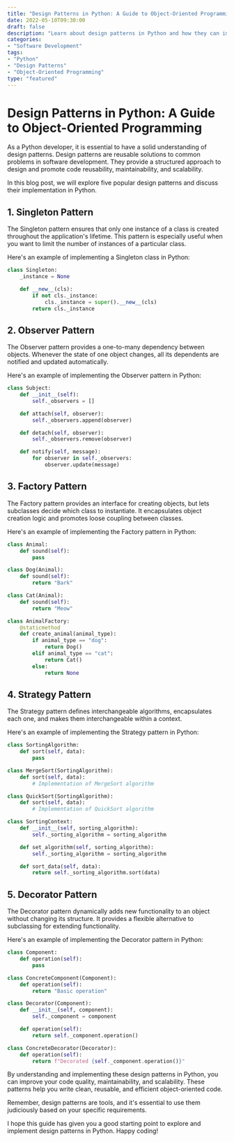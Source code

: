 ```yaml
--- 
title: "Design Patterns in Python: A Guide to Object-Oriented Programming"
date: 2022-05-10T09:30:00
draft: false
description: "Learn about design patterns in Python and how they can improve your object-oriented programming skills."
categories:
- "Software Development"
tags:
- "Python"
- "Design Patterns"
- "Object-Oriented Programming"
type: "featured"
---
```


# Design Patterns in Python: A Guide to Object-Oriented Programming

As a Python developer, it is essential to have a solid understanding of design patterns. Design patterns are reusable solutions to common problems in software development. They provide a structured approach to design and promote code reusability, maintainability, and scalability.

In this blog post, we will explore five popular design patterns and discuss their implementation in Python.

## 1. Singleton Pattern

The Singleton pattern ensures that only one instance of a class is created throughout the application's lifetime. This pattern is especially useful when you want to limit the number of instances of a particular class.

Here's an example of implementing a Singleton class in Python:

```python
class Singleton:
    _instance = None

    def __new__(cls):
        if not cls._instance:
            cls._instance = super().__new__(cls)
        return cls._instance
```

## 2. Observer Pattern

The Observer pattern provides a one-to-many dependency between objects. Whenever the state of one object changes, all its dependents are notified and updated automatically.

Here's an example of implementing the Observer pattern in Python:

```python
class Subject:
    def __init__(self):
        self._observers = []

    def attach(self, observer):
        self._observers.append(observer)

    def detach(self, observer):
        self._observers.remove(observer)

    def notify(self, message):
        for observer in self._observers:
            observer.update(message)
```

## 3. Factory Pattern

The Factory pattern provides an interface for creating objects, but lets subclasses decide which class to instantiate. It encapsulates object creation logic and promotes loose coupling between classes.

Here's an example of implementing the Factory pattern in Python:

```python
class Animal:
    def sound(self):
        pass

class Dog(Animal):
    def sound(self):
        return "Bark"

class Cat(Animal):
    def sound(self):
        return "Meow"

class AnimalFactory:
    @staticmethod
    def create_animal(animal_type):
        if animal_type == "dog":
            return Dog()
        elif animal_type == "cat":
            return Cat()
        else:
            return None
```

## 4. Strategy Pattern

The Strategy pattern defines interchangeable algorithms, encapsulates each one, and makes them interchangeable within a context.

Here's an example of implementing the Strategy pattern in Python:

```python
class SortingAlgorithm:
    def sort(self, data):
        pass

class MergeSort(SortingAlgorithm):
    def sort(self, data):
        # Implementation of MergeSort algorithm

class QuickSort(SortingAlgorithm):
    def sort(self, data):
        # Implementation of QuickSort algorithm

class SortingContext:
    def __init__(self, sorting_algorithm):
        self._sorting_algorithm = sorting_algorithm

    def set_algorithm(self, sorting_algorithm):
        self._sorting_algorithm = sorting_algorithm

    def sort_data(self, data):
        return self._sorting_algorithm.sort(data)
```

## 5. Decorator Pattern

The Decorator pattern dynamically adds new functionality to an object without changing its structure. It provides a flexible alternative to subclassing for extending functionality.

Here's an example of implementing the Decorator pattern in Python:

```python
class Component:
    def operation(self):
        pass

class ConcreteComponent(Component):
    def operation(self):
        return "Basic operation"

class Decorator(Component):
    def __init__(self, component):
        self._component = component

    def operation(self):
        return self._component.operation()

class ConcreteDecorator(Decorator):
    def operation(self):
        return f"Decorated {self._component.operation()}"
```

By understanding and implementing these design patterns in Python, you can improve your code quality, maintainability, and scalability. These patterns help you write clean, reusable, and efficient object-oriented code.

Remember, design patterns are tools, and it's essential to use them judiciously based on your specific requirements.

I hope this guide has given you a good starting point to explore and implement design patterns in Python. Happy coding!
